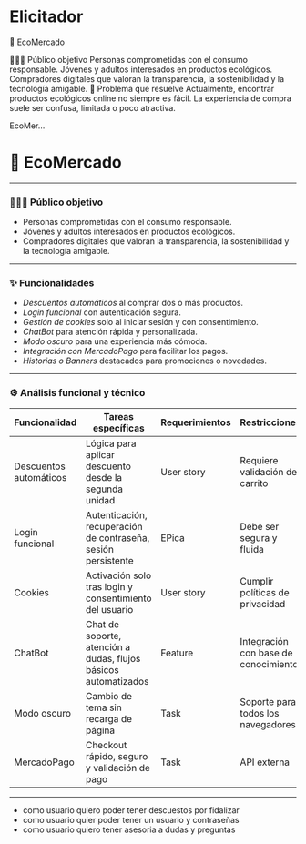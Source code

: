 # Elicitador
🌿 EcoMercado



🧑‍🤝‍🧑 Público objetivo
Personas comprometidas con el consumo responsable.
Jóvenes y adultos interesados en productos ecológicos.
Compradores digitales que valoran la transparencia, la sostenibilidad y la tecnología amigable.
🧩 Problema que resuelve
Actualmente, encontrar productos ecológicos online no siempre es fácil.
La experiencia de compra suele ser confusa, limitada o poco atractiva.

EcoMer…
# 🌿 EcoMercado


---

### 🧑‍🤝‍🧑 Público objetivo

- Personas comprometidas con el consumo responsable.
- Jóvenes y adultos interesados en productos ecológicos.
- Compradores digitales que valoran la transparencia, la sostenibilidad y la tecnología amigable.

---

### ✨ Funcionalidades

- *Descuentos automáticos* al comprar dos o más productos.  
- *Login funcional* con autenticación segura.  
- *Gestión de cookies* solo al iniciar sesión y con consentimiento.  
- *ChatBot* para atención rápida y personalizada.  
- *Modo oscuro* para una experiencia más cómoda.  
- *Integración con MercadoPago* para facilitar los pagos.  
- *Historias o Banners* destacados para promociones o novedades.

---

### ⚙️ Análisis funcional y técnico

| Funcionalidad         | Tareas específicas                                                           | Requerimientos | Restricciones                        |
|-----------------------|------------------------------------------------------------------------------|------------|--------------------------------------|
| Descuentos automáticos| Lógica para aplicar descuento desde la segunda unidad                        | User story     | Requiere validación de carrito       |
| Login funcional       | Autenticación, recuperación de contraseña, sesión persistente                | EPica       | Debe ser segura y fluida             |
| Cookies               | Activación solo tras login y consentimiento del usuario                      | User story      | Cumplir políticas de privacidad      |
| ChatBot               | Chat de soporte, atención a dudas, flujos básicos automatizados              | Feature     | Integración con base de conocimiento |
| Modo oscuro           | Cambio de tema sin recarga de página                                         | Task       | Soporte para todos los navegadores   |
| MercadoPago           | Checkout rápido, seguro y validación de pago                                 |  Task      | API externa                                       |

---
- como usuario quiero poder tener descuestos por fidalizar 
- como usuario quier poder tener un usuario y contraseñas
- como usuario quiero tener asesoria a dudas y preguntas
   
